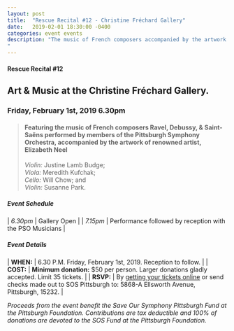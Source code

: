 ```yaml
---
layout: post
title:  "Rescue Recital #12 - Christine Fréchard Gallery"
date:   2019-02-01 18:30:00 -0400
categories: event events
description: "The music of French composers accompanied by the artwork of renowned artist, Elizabeth Neel.
"
---
```



#### Rescue Recital  #12
## Art & Music at the Christine Fréchard Gallery.
### Friday, February 1st, 2019 6.30pm



> #### Featuring the music of French composers Ravel, Debussy, & Saint-Saëns performed by members of the Pittsburgh Symphony Orchestra, accompanied by the artwork of renowned artist, Elizabeth Neel  <br/>
> _Violin:_ Justine Lamb Budge; <br/>
> _Viola:_ Meredith Kufchak; <br/>
> _Cello:_ Will Chow; and <br/>
> _Violin:_ Susanne Park.

##### __Event Schedule__

| _6.30pm_  | Gallery Open |
| _7.15pm_  | Performance followed by reception with the PSO Musicians |

##### __Event Details__
 
| __WHEN:__  | 6.30 P.M. Friday, February 1st, 2019. Reception to follow.  |
| __COST:__  | __Minimum donation:__ $50 per person. Larger donations gladly accepted. Limit 35 tickets. |
| __RSVP:__  | By [getting your tickets online](https://squareup.com/store/save-our-symphony-pittsburgh) or send checks made out to SOS Pittsburgh to: 5868-A Ellsworth Avenue, Pittsburgh, 15232. |  

_Proceeds from the event benefit the Save Our Symphony Pittsburgh Fund at the Pittsburgh Foundation. Contributions are tax deductible and 100% of donations are devoted to the SOS Fund at the Pittsburgh Foundation._








